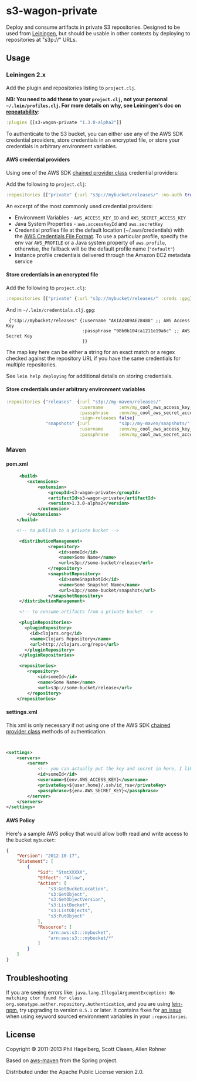 # s3-wagon-private

Deploy and consume artifacts in private S3 repositories. Designed to
be used from [Leiningen](https://github.com/technomancy/leiningen),
but should be usable in other contexts by deploying to repositories at
"s3p://" URLs.

## Usage

### Leiningen 2.x

Add the plugin and repositories listing to `project.clj`.

**NB: You need to add these to your `project.clj`, not your personal `~/.lein/profiles.clj`. For more details on why, see Leiningen's doc on [repeatability](https://github.com/technomancy/leiningen/wiki/Repeatability#user-level-repositories)**:

```clj
:plugins [[s3-wagon-private "1.3.0-alpha2"]]
```

To authenticate to the S3 bucket, you can either use any of the AWS SDK credential providers, store credentials in an encrypted file, or store your credentials in arbitrary environment variables.

#### AWS credential providers

Using one of the AWS SDK [chained provider class][chained-provider-class] credential providers:

Add the following to `project.clj`:

 ```clj
 :repositories [["private" {:url "s3p://mybucket/releases/" :no-auth true}]]
 ```

 An excerpt of the most commonly used credential providers:
 - Environment Variables - `AWS_ACCESS_KEY_ID` and `AWS_SECRET_ACCESS_KEY`
 - Java System Properties - `aws.accessKeyId` and `aws.secretKey`
 - Credential profiles file at the default location (~/.aws/credentials) with the [AWS Credentials File Format][credentials-file-format]. To use a particular profile, specify the env var `AWS_PROFILE` or a Java system property of `aws.profile`, otherwise, the fallback will be the default profile name (`"default"`)
 - Instance profile credentials delivered through the Amazon EC2 metadata service


#### Store credentials in an encrypted file

Add the following to `project.clj`:

```clj
:repositories [["private" {:url "s3p://mybucket/releases/" :creds :gpg}]]
```

And in `~/.lein/credentials.clj.gpg`:

```
 {"s3p://mybucket/releases" {:username "AKIA2489AE28488" ;; AWS Access Key
                             :passphrase "98b0b104ca1211e19a6c" ;; AWS Secret Key
                             }}
```

The map key here can be either a string for an exact match or a regex
checked against the repository URL if you have the same credentials
for multiple repositories.

See `lein help deploying` for additional details on storing credentials.

#### Store credentials under arbitrary environment variables

```clj
:repositories {"releases"  {:url "s3p://my-maven/releases/"
                            :username      :env/my_cool_aws_access_key_id
                            :passphrase    :env/my_cool_aws_secret_access_key
                            :sign-releases false}
               "snapshots" {:url           "s3p://my-maven/snapshots/"
                            :username      :env/my_cool_aws_access_key_id
                            :passphrase    :env/my_cool_aws_secret_access_key}}
```

### Maven

#### pom.xml

```xml
     <build>
        <extensions>
            <extension>
                <groupId>s3-wagon-private</groupId>
                <artifactId>s3-wagon-private</artifactId>
                <version>1.3.0-alpha2</version>
            </extension>
        </extensions>
    </build>

    <!-- to publish to a private bucket -->

     <distributionManagement>
                <repository>
                    <id>someId</id>
                    <name>Some Name</name>
                    <url>s3p://some-bucket/release</url>
                </repository>
                <snapshotRepository>
                    <id>someSnapshotId</id>
                    <name>Some Snapshot Name</name>
                    <url>s3p://some-bucket/snapshot</url>
                </snapshotRepository>
     </distributionManagement>

     <!-- to consume artifacts from a private bucket -->

     <pluginRepositories>
       <pluginRepository>
         <id>clojars.org</id>
         <name>Clojars Repository</name>
         <url>http://clojars.org/repo</url>
       </pluginRepository>
     </pluginRepositories>

     <repositories>
        <repository>
            <id>someId</id>
            <name>Some Name</name>
            <url>s3p://some-bucket/release</url>
        </repository>
    </repositories>


```

#### settings.xml

This xml is only necessary if not using one of the AWS SDK [chained provider class][chained-provider-class] methods of authentication.

```xml


<settings>
    <servers>
        <server>
            <!-- you can actually put the key and secret in here, I like to get them from the env -->
            <id>someId</id>
            <username>${env.AWS_ACCESS_KEY}</username>
            <privateKey>${user.home}/.ssh/id_rsa</privateKey>
            <passphrase>${env.AWS_SECRET_KEY}</passphrase>
        </server>
    </servers>
</settings>

```

#### AWS Policy

Here's a sample AWS policy that would allow both read and write access to
the bucket `mybucket`:

```json
{
    "Version": "2012-10-17",
    "Statement": [
        {
            "Sid": "StmtXXXXX",
            "Effect": "Allow",
            "Action": [
                "s3:GetBucketLocation",
                "s3:GetObject",
                "s3:GetObjectVersion",
                "s3:ListBucket",
                "s3:ListObjects",
                "s3:PutObject"
            ],
            "Resource": [
                "arn:aws:s3:::mybucket",
                "arn:aws:s3:::mybucket/*"
            ]
        }
    ]
}
```

## Troubleshooting

If you are seeing errors like: `java.lang.IllegalArgumentException: No matching ctor found for class org.sonatype.aether.repository.Authentication`, and you are using [lein-npm](https://github.com/RyanMcG/lein-npm), try upgrading to version `0.5.1` or later. It contains fixes for [an issue](https://github.com/RyanMcG/lein-npm/pull/13) when using keyword sourced environment variables in your `:repositories`.


## License

Copyright © 2011-2013 Phil Hagelberg, Scott Clasen, Allen Rohner

Based on [aws-maven](http://git.springsource.org/spring-build/aws-maven)
from the Spring project.

Distributed under the Apache Public License version 2.0.

[chained-provider-class]: http://docs.aws.amazon.com/AWSJavaSDK/latest/javadoc/com/amazonaws/auth/DefaultAWSCredentialsProviderChain.html
[credentials-file-format]: http://docs.aws.amazon.com/sdk-for-java/v1/developer-guide/credentials.html#aws-credentials-file-format
